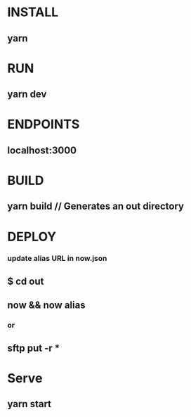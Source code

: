 # INSTALL 
## yarn 

# RUN 
## yarn dev 

# ENDPOINTS 
## localhost:3000

# BUILD
## yarn build // Generates an out directory

# DEPLOY  
### update alias URL in now.json
## $ cd out
## now && now alias 
### or
## sftp put -r *

# Serve
## yarn start


